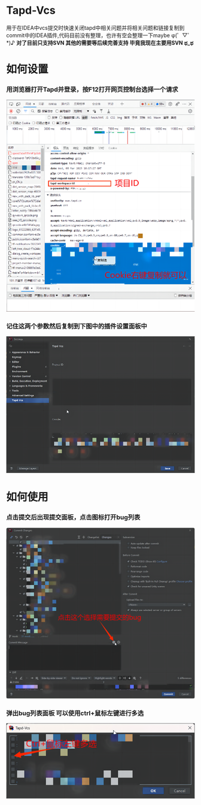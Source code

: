 # Tapd-Vcs
用于在IDEA中vcs提交时快速关闭tapd中相关问题并将相关问题和链接复制到commit中的IDEA插件,代码目前没有整理，也许有空会整理一下maybe φ(゜▽゜*)♪ **对了目前只支持SVN  其他的需要等后续完善支持  毕竟我现在主要用SVN ಥ_ಥ**
# 如何设置
### 用浏览器打开Tapd并登录，按F12打开网页控制台选择一个请求
![avatar](doc/GetCookie.png)
### 记住这两个参数然后复制到下图中的插件设置面板中
![avatar](doc/SetPlugin.png)

# 如何使用
### 点击提交后出现提交面板，点击图标打开bug列表
![avatar](doc/OpenPlugin.png)
### 弹出bug列表面板  可以使用ctrl+鼠标左键进行多选
![avatar](doc/SetCommit.png)
